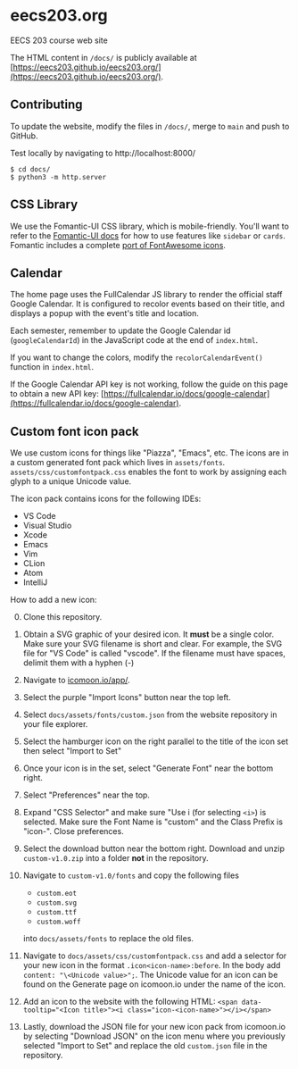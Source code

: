 eecs203.org
===========
EECS 203 course web site

The HTML content in `/docs/` is publicly available at [https://eecs203.github.io/eecs203.org/](https://eecs203.github.io/eecs203.org/).

## Contributing
To update the website, modify the files in `/docs/`, merge to `main` and push to GitHub.

Test locally by navigating to http://localhost:8000/
```console
$ cd docs/
$ python3 -m http.server
```

## CSS Library
We use the Fomantic-UI CSS library, which is mobile-friendly.  You'll want to refer to the [Fomantic-UI docs](https://fomantic-ui.com/introduction/getting-started.html) for how to use features like `sidebar` or `cards`.  Fomantic includes a complete [port of FontAwesome icons](https://fomantic-ui.com/elements/icon.html).


## Calendar
The home page uses the FullCalendar JS library to render the official staff Google Calendar. It is configured to recolor events based on their title, and displays a popup with the event's title and location.

Each semester, remember to update the Google Calendar id (`googleCalendarId`) in the JavaScript code at the end of `index.html`.

If you want to change the colors, modify the `recolorCalendarEvent()` function in `index.html`.

If the Google Calendar API key is not working, follow the guide on this page to obtain a new API key: [https://fullcalendar.io/docs/google-calendar](https://fullcalendar.io/docs/google-calendar).

## Custom font icon pack
We use custom icons for things like "Piazza", "Emacs", etc.  The icons are in a custom generated font pack which lives in `assets/fonts`. `assets/css/customfontpack.css` enables the font to work by assigning each glyph to a unique Unicode value. 

The icon pack contains icons for the following IDEs:
* VS Code
* Visual Studio
* Xcode
* Emacs
* Vim
* CLion
* Atom
* IntelliJ

How to add a new icon:

0. Clone this repository.
1. Obtain a SVG graphic of your desired icon. It **must** be a single color. Make sure your SVG filename is short and clear. For example, the SVG file for "VS Code" is called "vscode". If the filename must have spaces, delimit them with a hyphen (-)
2. Navigate to [icomoon.io/app/](https://icomoon.io/app/#/select).
3. Select the purple "Import Icons" button near the top left.
4. Select `docs/assets/fonts/custom.json` from the website repository in your file explorer.
5. Select the hamburger icon on the right parallel to the title of the icon set then select "Import to Set"
6. Once your icon is in the set, select "Generate Font" near the bottom right.
7. Select "Preferences" near the top.
8. Expand "CSS Selector" and make sure "Use i (for selecting `<i>`) is selected. Make sure the Font Name is "custom" and the Class Prefix is "icon-". Close preferences.
9. Select the download button near the bottom right. Download and unzip `custom-v1.0.zip` into a folder **not** in the repository.
10. Navigate to `custom-v1.0/fonts` and copy the following files
    * `custom.eot`
    * `custom.svg`
    * `custom.ttf`
    * `custom.woff`

    into `docs/assets/fonts` to replace the old files.
11. Navigate to `docs/assets/css/customfontpack.css` and add a selector for your new icon in the format `.icon<icon-name>:before`. In the body add `content: "\<Unicode value>";`. The Unicode value for an icon can be found on the Generate page on icomoon.io under the name of the icon.
12. Add an icon to the website with the following HTML: `<span data-tooltip="<Icon title>"><i class="icon-<icon-name>"></i></span>`
13. Lastly, download the JSON file for your new icon pack from icomoon.io by selecting "Download JSON" on the icon menu where you previously selected "Import to Set" and replace the old `custom.json` file in the repository.
